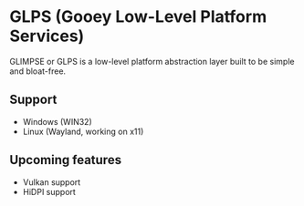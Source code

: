 # GLPS (Gooey Low-Level Platform Services)

GLIMPSE or GLPS is a low-level platform abstraction layer built to be simple and bloat-free. 

## Support 

- Windows (WIN32)
- Linux (Wayland, working on x11)

## Upcoming features

- Vulkan support
- HiDPI support

